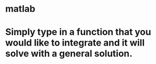 # matlab
# Simply type in a function that you would like to integrate and it will solve with a general solution. 
